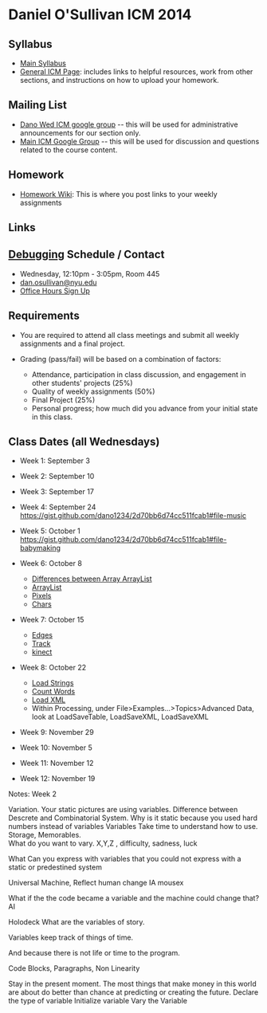 Daniel O'Sullivan ICM 2014
========================================

Syllabus
--------
- [Main Syllabus](https://github.com/ITPNYU/ICM-2014/blob/master/Syllabus-2014-All.md)
- [General ICM Page](https://github.com/ITPNYU/ICM-2014/blob/master/README.md): includes links to helpful resources, work from other sections, and instructions on how to upload your homework.

Mailing List
------------
- [Dano Wed ICM google group](https://groups.google.com/a/nyu.edu/d/forum/dano-wed-icm-f14-group) -- this will be used for administrative announcements for our section only.
- [Main ICM Google Group](https://groups.google.com/a/itp.nyu.edu/group/icm) -- this will be used for discussion and questions related to the course content.

Homework
--------
- [Homework Wiki](https://github.com/ITPNYU/ICM-2014/wiki/Homework-Dano-Wednesday): This is where you post links to your weekly assignments

Links
--------
[Debugging]( https://vimeo.com/channels/debugging)
Schedule / Contact
------------------
- Wednesday, 12:10pm - 3:05pm, Room 445
- dan.osullivan@nyu.edu
- [Office Hours Sign Up](https://www.google.com/calendar/selfsched?sstoken=UVBlTFZhOVNCTmF0fGRlZmF1bHR8MmU2NTM4NjJmOTJiNTUwM2M0YTBmMzcyZDM4NjRkNmQ)

Requirements
------------
- You are required to attend all class meetings and submit all weekly assignments and a final project.

- Grading (pass/fail) will be based on a combination of factors:
    - Attendance, participation in class discussion, and engagement in other students' projects (25%)
    - Quality of weekly assignments (50%) 
    - Final Project (25%)
    - Personal progress; how much did you advance from your initial state in this class.

Class Dates (all Wednesdays)
-----------
- Week 1: September 3
- Week 2: September 10
- Week 3: September 17
- Week 4: September 24 https://gist.github.com/dano1234/2d70bb6d74cc511fcab1#file-music
- Week 5: October 1 https://gist.github.com/dano1234/2d70bb6d74cc511fcab1#file-babymaking
- Week 6: October 8 
    - [Differences between Array ArrayList](https://gist.github.com/dano1234/ac97879f37f290720b1d)
   - [ArrayList](https://gist.github.com/dano1234/5a2bbf7c12393232b0cc#file-babymakerarraylist)
   - [Pixels](https://gist.github.com/dano1234/2e8a152408e9b96fc20c#file-backgroundcolor)     
   - [Chars](https://gist.github.com/dano1234/348f3f5ddbef1eee9312#file-randomletters)
- Week 7: October 15
   - [Edges](https://gist.github.com/dano1234/17b99ca5a48ce4d3b86d)
   - [Track](https://gist.github.com/dano1234/25c99945395ef53a66e2)
   - [kinect](https://gist.github.com/dano1234/5d14835b27743f2ae108)
- Week 8: October 22
    - [Load Strings](https://github.com/shiffman/LearningProcessing/tree/master/chp18_data/exercise_18_06_loadStrings)
    - [Count Words](https://github.com/shiffman/LearningProcessing/blob/master/chp18_data/example_18_05_concordance/example_18_05_concordance.pde)
   - [Load XML](https://gist.github.com/dano1234/b1063238b43dc3e5ec60)
   - Within Processing, under File>Examples...>Topics>Advanced Data, look at LoadSaveTable, LoadSaveXML, LoadSaveXML
   
- Week 9: November 29 
- Week 10: November 5
- Week 11: November 12
- Week 12: November 19


Notes: Week 2

Variation.
Your static pictures are using variables.
Difference between Descrete and Combinatorial System.
Why is it static because you used hard numbers instead of variables
Variables Take time to understand how to use.  Storage, Memorables.  
What do you want to vary.  X,Y,Z ,  difficulty, sadness, luck

What Can you express with variables that you could not express with a static or predestined system

Universal Machine,  Reflect human change IA  mousex

What if the the code became a variable and the machine could change that?  AI

Holodeck What are the variables of story.

Variables keep track of things of time. 

And because there is not life or time to the program.

Code Blocks, Paragraphs,  Non Linearity

Stay in the present moment.
The most things that make money in this world are about do better than chance at predicting or creating the future.
Declare the type of variable
Initialize variable
Vary the Variable
